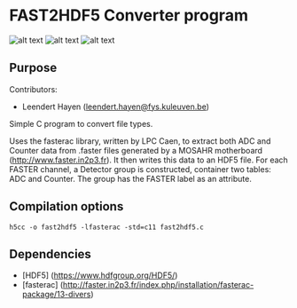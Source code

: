 FAST2HDF5 Converter program
===========================
![alt text](https://img.shields.io/badge/gcc-4.9.2-green.svg 'GCC version')
![alt text](https://img.shields.io/badge/HDF5-1.8.13-green.svg 'HDF5 version')
![alt text](https://img.shields.io/badge/Linux-supported-green.svg 'Supported OS')


Purpose
-------
Contributors:
* Leendert Hayen (leendert.hayen@fys.kuleuven.be)

Simple C program to convert file types.

Uses the fasterac library, written by LPC Caen, to extract both ADC and Counter data from .faster files generated by a MOSAHR motherboard (http://www.faster.in2p3.fr). It then writes this data to an HDF5 file. For each FASTER channel, a Detector group is constructed, container two tables: ADC and Counter. The group has the FASTER label as an attribute.

Compilation options
-------------------
    h5cc -o fast2hdf5 -lfasterac -std=c11 fast2hdf5.c

Dependencies
------------
* [HDF5] (https://www.hdfgroup.org/HDF5/)
* [fasterac] (http://faster.in2p3.fr/index.php/installation/fasterac-package/13-divers)

